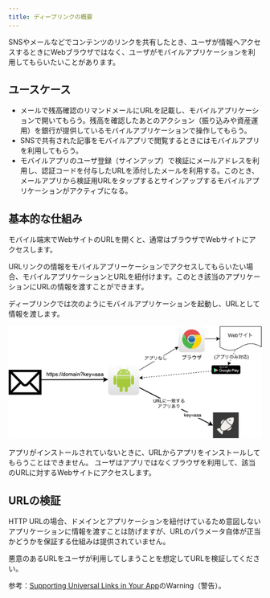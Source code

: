 ```yaml
---
title: ディープリンクの概要
---
```


SNSやメールなどでコンテンツのリンクを共有したとき、ユーザが情報へアクセスするときにWebブラウザではなく、ユーザがモバイルアプリケーションを利用してもらいたいことがあります。

## ユースケース

- メールで残高確認のリマンドメールにURLを記載し、モバイルアプリケーションで開いてもらう。残高を確認したあとのアクション（振り込みや資産運用）を銀行が提供しているモバイルアプリケーションで操作してもらう。
- SNSで共有された記事をモバイルアプリで閲覧するときにはモバイルアプリを利用してもらう。
- モバイルアプリのユーザ登録（サインアップ）で検証にメールアドレスを利用し、認証コードを付与したURLを添付したメールを利用する。このとき、メールアプリから検証用URLをタップするとサインアップするモバイルアプリケーションがアクティブになる。

## 基本的な仕組み

モバイル端末でWebサイトのURLを開くと、通常はブラウザでWebサイトにアクセスします。

URLリンクの情報をモバイルアプリーケーションでアクセスしてもらいたい場合、モバイルアプリケーションとURLを紐付けます。このとき該当のアプリケーションにURLの情報を渡すことができます。

ディープリンクでは次のようにモバイルアプリケーションを起動し、URLとして情報を渡します。

![image](./basics.drawio.png)

アプリがインストールされていないときに、URLからアプリをインストールしてもらうことはできません。
ユーザはアプリではなくブラウザを利用して、該当のURLに対するWebサイトにアクセスします。

## URLの検証

HTTP URLの場合、ドメインとアプリケーションを紐付けているため意図しないアプリケーションに情報を渡すことは防げますが、URLのパラメータ自体が正当かどうかを保証する仕組みは提供されていません。

悪意のあるURLをユーザが利用してしまうことを想定してURLを検証してください。

参考：[Supporting Universal Links in Your App](https://developer.apple.com/documentation/xcode/supporting-universal-links-in-your-app)のWarning（警告）。
